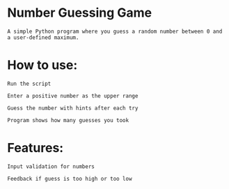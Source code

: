 
# Number Guessing Game
    A simple Python program where you guess a random number between 0 and a user-defined maximum.

# How to use:

    Run the script
    
    Enter a positive number as the upper range
    
    Guess the number with hints after each try
    
    Program shows how many guesses you took

# Features:

    Input validation for numbers
    
    Feedback if guess is too high or too low
